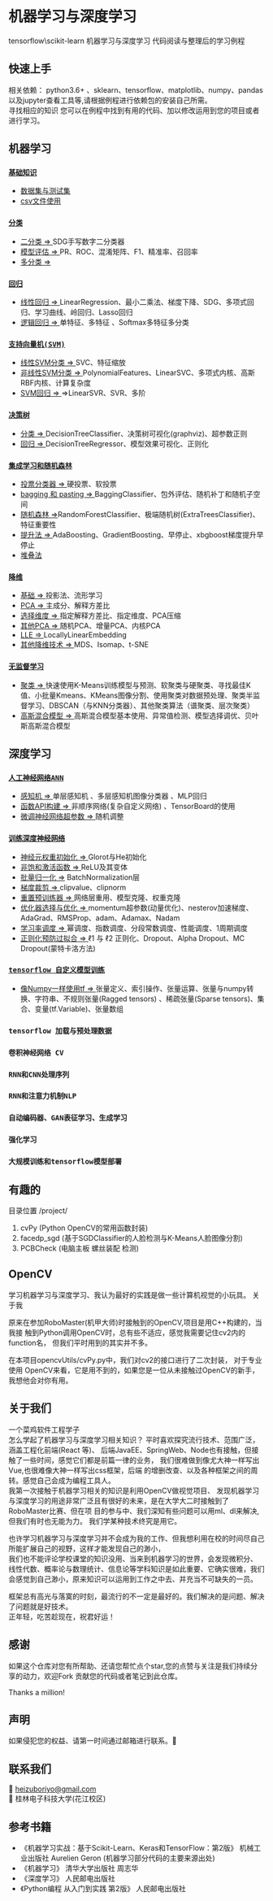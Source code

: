 # 机器学习与深度学习 

tensorflow\scikit-learn 机器学习与深度学习 代码阅读与整理后的学习例程  

## 快速上手  

 相关依赖： python3.6+ 、sklearn、tensorflow、matplotlib、numpy、pandas以及jupyter查看工具等,请根据例程进行依赖包的安装自己所需。  
 寻找相应的知识 您可以在例程中找到有用的代码、加以修改运用到您的项目或者进行学习。
 
## 机器学习   

### [`基础知识`](./基础知识/)

* [数据集与测试集](./基础知识/准备.ipynb)  
* [csv文件使用](./基础知识/准备.ipynb)

### [`分类`](./分类/)

* [二分类 => ](./分类/BinaryClassifier.py)  SDG手写数字二分类器  
* [模型评估 => ](./分类)  PR、ROC、混淆矩阵、F1、精准率、召回率   
* [多分类 => ](./分类/MultiouputClassification.py)  

### [`回归`](./回归/) 

* [线性回归 => ](./回归/linearRegression.py)LinearRegression、最小二乘法、梯度下降、SDG、多项式回归、学习曲线、岭回归、Lasso回归
* [逻辑回归 => ](./回归/logisticRegression.py)单特征、多特征 、Softmax多特征多分类 

### [`支持向量机(SVM)`](./支持向量机/)

* [线性SVM分类 => ](./支持向量机/linearSVMClassification.py)SVC、特征缩放  
* [非线性SVM分类 => ](./支持向量机/nonlinearSVMClassification.py)PolynomialFeatures、LinearSVC、多项式内核、高斯RBF内核、计算复杂度
* [SVM回归 => ](./支持向量机/SVMRegression.py) =>LinearSVR、SVR、多阶 

### [`决策树`](./决策树/) 

* [分类 => ](./决策树/DecisionTreeClassification.py)DecisionTreeClassifier、决策树可视化(graphviz)、超参数正则 
* [回归 => ](./决策树/DecisionTreeRegression.py)DecisionTreeRegressor、模型效果可视化、正则化  

### [`集成学习和随机森林`](./集成学习和随机森林)   

* [投票分类器 => ](./集成学习和随机森林/VotingClassifier.py)硬投票、软投票  
* [bagging 和 pasting => ](./集成学习和随机森林/)BaggingClassifier、包外评估、随机补丁和随机子空间  
* [随机森林 =>](./集成学习和随机森林/RandomForsets.py)RandomForestClassifier、极端随机树(ExtraTreesClassifier)、特征重要性  
* [提升法 => ](./集成学习和随机森林/)AdaBoosting、GradientBoosting、早停止、xbgboost梯度提升早停止  
* [堆叠法](./集成学习和随机森林/)  

### [`降维`](./降维)   

* [基础 => ](./降维/base.py)投影法、流形学习  
* [PCA => ](./降维/PCA.py)主成分、解释方差比  
* [选择维度 => ](./降维/FindDimension.py)指定解释方差比、指定维度、PCA压缩  
* [其他PCA => ](./降维/)随机PCA、增量PCA、内核PCA  
* [LLE => ](./降维/LLE.py)LocallyLinearEmbedding 
* [其他降维技术 => ](./降维/)MDS、Isomap、t-SNE  

### [`无监督学习`](./无监督学习)   

* [聚类 => ](./无监督学习/聚类)快速使用K-Means训练模型与预测、软聚类与硬聚类、寻找最佳K值、小批量Kmeans、KMeans图像分割、使用聚类对数据预处理、聚类半监督学习、DBSCAN（与KNN分类器）、其他聚类算法（谱聚类、层次聚类）   
* [高斯混合模型 => ](./无监督学习/高斯混合模型/) 高斯混合模型基本使用、异常值检测、模型选择调优、贝叶斯高斯混合模型  


## 深度学习   

### [`人工神经网络ANN`](./人工神经网络/)   

* [感知机 => ](./人工神经网络/)单层感知机 、多层感知机图像分类器 、MLP回归 
* [函数API构建 => ](./人工神经网络/构建复杂模型/)非顺序网络(复杂自定义网络) 、TensorBoard的使用  
* [微调神经网络超参数 => ](./人工神经网络/微调神经网络超参数/)随机调整
  
### [`训练深度神经网络`](./训练深度神经网络/)  

* [神经元权重初始化 => ](./训练深度神经网络/Glorot和He初始化/) Glorot与He初始化  
* [非饱和激活函数 => ](./训练深度神经网络/非饱和激活函数/)ReLU及其变体
* [批量归一化 =>](./训练深度神经网络/批量归一化/) BatchNormalization层  
* [梯度裁剪 => ](./训练深度神经网络/梯度裁剪/)  clipvalue、clipnorm   
* [重置预训练器 => ](./训练深度神经网络/重置预训练层/)网络层重用、模型克隆、权重克隆  
* [优化器选择与优化 => ](./训练深度神经网络/优化器)momentum超参数(动量优化)、nesterov加速梯度、AdaGrad、RMSProp、adam、Adamax、Nadam  
* [学习率调度 => ](./训练深度神经网络/学习率调度/)幂调度、指数调度、分段常数调度、性能调度、1周期调度  
* [正则化预防过拟合 => ](./训练深度神经网络/正则化) ℓ1 与 ℓ2 正则化、Dropout、Alpha Dropout、MC Dropout(蒙特卡洛方法)  
  
### [`tensorflow 自定义模型训练`](./tensorflow自定义模型训练/)  

* [像Numpy一样使用tf => ](./tensorflow自定义模型训练/像Numpy一样使用tf/)张量定义、索引操作、张量运算、张量与numpy转换、字符串、不规则张量(Ragged tensors) 、稀疏张量(Sparse tensors)、集合、变量(tf.Variable)、张量数组

### `tensorflow 加载与预处理数据`  

### `卷积神经网络 CV`

### `RNN和CNN处理序列`  

### `RNN和注意力机制NLP`  

### `自动编码器、GAN表征学习、生成学习`  

### `强化学习`  

### `大规模训练和tensorflow模型部署`  


## 有趣的  
目录位置 /project/  
1. cvPy (Python OpenCV的常用函数封装)   
2. facedp_sgd (基于SGDClassifier的人脸检测与K-Means人脸图像分割)  
3. PCBCheck (电脑主板 螺丝装配 检测)  

  
## OpenCV

学习机器学习与深度学习、我认为最好的实践是做一些计算机视觉的小玩具。 关于我 

原来在参加RoboMaster(机甲大师)时接触到的OpenCV,项目是用C++构建的，当我接 
触到Python调用OpenCV时，总有些不适应，感觉我需要记住cv2内的function名，
但我们平时用到的其实并不多。  

在本项目opencvUtils/cvPy.py中，我们对cv2的接口进行了二次封装， 
对于专业使用 OpenCV来看，它是用不到的，如果您是一位从未接触过OpenCV的新手， 我想他会对你有用。  



## 关于我们  

一个菜鸡软件工程学子  
     怎么学起了机器学习与深度学习相关知识？  平时喜欢探究流行技术、范围广泛，涵盖工程化前端(React 等)、 后端JavaEE、SpringWeb、Node也有接触，但接触了一些时间，感觉它们都是前篇一律的业务， 我们很难做到像尤大神一样写出Vue,也很难像大神一样写出css框架，后端 的增删改查、以及各种框架之间的周转。感觉自己会成为编程工具人。  
     我第一次接触于机器学习相关的知识是利用OpenCV做视觉项目、 
发现机器学习与深度学习的用途非常广泛且有很好的未来，是在大学大二时接触到了RoboMaster比赛、但在项 
目的参与中、我们深知有些问题可以用ml、dl来解决,但我们有时也无能为力。 
我们学某种技术终究是用它。

也许学习机器学习与深度学习并不会成为我的工作、但我想利用在校的时间尽自己所能扩展自己的视野，这样才能发现自己的渺小，  
我们也不能评论学校课堂的知识没用、当来到机器学习的世界，会发现微积分、  
线性代数、概率论与数理统计、信息论等学科知识是如此重要、它确实很难，我们会感觉到自己渺小，原来知识可以运用到工作之中去、并充当不可缺失的一员。  

框架总有高光与落寞的时刻，最流行的不一定是最好的。我们解决的是问题、解决了问题就是好技术。  
正年轻，吃苦趁现在，祝君好运！


## 感谢
如果这个仓库对您有所帮助、还请您帮忙点个star,您的点赞与关注是我们持续分享的动力，欢迎Fork 贡献您的代码或者笔记到此仓库。  

Thanks a million!

## 声明
如果侵犯您的权益、请第一时间通过邮箱进行联系。🦜

## 联系我们
 📮 heizuboriyo@gmail.com  
 🏫  桂林电子科技大学(花江校区)  

## 参考书籍  
 * 《机器学习实战：基于Scikit-Learn、Keras和TensorFlow：第2版》  机械工业出版社 Aurelien Geron  (机器学习部分代码的主要来源出处)   
 * 《机器学习》 清华大学出版社 周志华   
 * 《深度学习》 人民邮电出版社  
 * 《Python编程 从入门到实践 第2版》 人民邮电出版社  